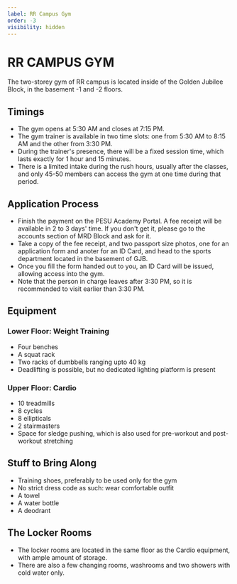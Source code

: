 ```yaml
---
label: RR Campus Gym
order: -3
visibility: hidden
---
```


# RR CAMPUS GYM
The two-storey gym of RR campus is located inside of the Golden Jubilee Block, in the basement -1 and -2 floors.


## Timings
* The gym opens at 5:30 AM and closes at 7:15 PM.
* The gym trainer is available in two time slots: one from 5:30 AM to 8:15 AM and the other from 3:30 PM.
* During the trainer's presence, there will be a fixed session time, which lasts exactly for 1 hour and 15 minutes.
* There is a limited intake during the rush hours, usually after the classes, and only 45-50 members can access the gym at one time during that period.


## Application Process
* Finish the payment on the PESU Academy Portal. A fee receipt will be available in 2 to 3 days' time. If you don't get it, please go to the accounts section of MRD Block and ask for it.
* Take a copy of the fee receipt, and two passport size photos, one for an application form and anoter for an ID Card, and head to the sports department located in the basement of GJB.
* Once you fill the form handed out to you, an ID Card will be issued, allowing access into the gym.
* Note that the person in charge leaves after 3:30 PM, so it is recommended to visit earlier than 3:30 PM.


## Equipment

### Lower Floor: Weight Training
* Four benches
* A squat rack
* Two racks of dumbbells ranging upto 40 kg
* Deadlifting is possible, but no dedicated lighting platform is present

### Upper Floor: Cardio
* 10 treadmills
* 8 cycles
* 8 ellipticals
* 2 stairmasters
* Space for sledge pushing, which is also used for pre-workout and post-workout stretching

## Stuff to Bring Along
* Training shoes, preferably to be used only for the gym
* No strict dress code as such: wear comfortable outfit
* A towel
* A water bottle
* A deodrant

## The Locker Rooms
* The locker rooms are located in the same floor as the Cardio equipment, with ample amount of storage.
* There are also a few changing rooms, washrooms and two showers with cold water only.